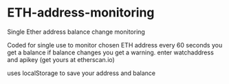 # ETH-address-monitoring
Single Ether address balance change monitoring

Coded for single use to monitor chosen ETH address every 60 seconds you get a balance if balance changes you get a warning.
enter watchaddress and apikey (get yours at etherscan.io)

uses localStorage to save your address and balance
